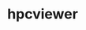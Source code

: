 ---
title: "hpcviewer"
layout: cache
categories: [package, develop-2024-10-06]
meta: {"versions": ["2024.09"], "compilers": ["gcc@=11.4.0", "gcc@=9.4.0"], "oss": ["ubuntu20.04", "ubuntu22.04"], "platforms": ["linux"], "targets": ["neoverse_v1", "neoverse_v2", "ppc64le", "x86_64_v3"], "stacks": ["e4s", "e4s-neoverse-v2", "e4s-neoverse_v1", "e4s-power", "e4s-rocm-external", "root"], "num_specs": 4, "num_specs_by_stack": {"e4s-power": 1, "root": 4, "e4s-neoverse_v1": 1, "e4s-neoverse-v2": 1, "e4s": 1, "e4s-rocm-external": 1}}
spec_details: [{"hash": "7qle6crggndu2mzd6ngc22kwixtdnrjb", "compiler": "gcc@=9.4.0", "versions": ["2024.09"], "os": "ubuntu20.04", "platform": "linux", "target": "ppc64le", "variants": ["build_system=generic"], "stacks": ["e4s-power", "root"], "size": "-", "tarball": "https://binaries.spack.io/develop-2024-10-06/build_cache/linux-ubuntu20.04-ppc64le/gcc-9.4.0/hpcviewer-2024.09/linux-ubuntu20.04-ppc64le-gcc-9.4.0-hpcviewer-2024.09-7qle6crggndu2mzd6ngc22kwixtdnrjb.spack"}, {"hash": "bdhmxbuhe6uu7vgioryurt2nzy2ktjjo", "compiler": "gcc@=11.4.0", "versions": ["2024.09"], "os": "ubuntu22.04", "platform": "linux", "target": "neoverse_v1", "variants": ["build_system=generic"], "stacks": ["e4s-neoverse_v1", "root"], "size": "-", "tarball": "https://binaries.spack.io/develop-2024-10-06/build_cache/linux-ubuntu22.04-neoverse_v1/gcc-11.4.0/hpcviewer-2024.09/linux-ubuntu22.04-neoverse_v1-gcc-11.4.0-hpcviewer-2024.09-bdhmxbuhe6uu7vgioryurt2nzy2ktjjo.spack"}, {"hash": "f3iq42agqn4oht4xt3ia5ojqhhjo3qyo", "compiler": "gcc@=11.4.0", "versions": ["2024.09"], "os": "ubuntu22.04", "platform": "linux", "target": "neoverse_v2", "variants": ["build_system=generic"], "stacks": ["e4s-neoverse-v2", "root"], "size": "-", "tarball": "https://binaries.spack.io/develop-2024-10-06/build_cache/linux-ubuntu22.04-neoverse_v2/gcc-11.4.0/hpcviewer-2024.09/linux-ubuntu22.04-neoverse_v2-gcc-11.4.0-hpcviewer-2024.09-f3iq42agqn4oht4xt3ia5ojqhhjo3qyo.spack"}, {"hash": "lppnrikcyvejrhqdudvfjrdbudiwsywn", "compiler": "gcc@=11.4.0", "versions": ["2024.09"], "os": "ubuntu22.04", "platform": "linux", "target": "x86_64_v3", "variants": ["build_system=generic"], "stacks": ["e4s", "root", "e4s-rocm-external"], "size": "-", "tarball": "https://binaries.spack.io/develop-2024-10-06/build_cache/linux-ubuntu22.04-x86_64_v3/gcc-11.4.0/hpcviewer-2024.09/linux-ubuntu22.04-x86_64_v3-gcc-11.4.0-hpcviewer-2024.09-lppnrikcyvejrhqdudvfjrdbudiwsywn.spack"}]
---
